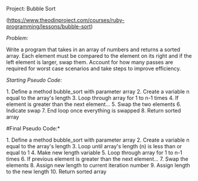 Project: Bubble Sort

(https://www.theodinproject.com/courses/ruby-programming/lessons/bubble-sort)

*Problem:*

Write a program that takes in an array of numbers and returns a sorted array. Each element must be compared to the element on its right and if the left element is larger, swap them. Account for how many passes are required for worst case scenarios and take steps to improve efficiency.

*Starting Pseudo Code:* 

1\. Define a method bubble_sort with parameter array
2\. Create a variable n equal to the array's length
3\. Loop through array for 1 to n-1 times
4\. If element is greater than the next element...
    5\. Swap the two elements
    6\. Indicate swap
7\. End loop once everything is swapped
8\. Return sorted array

#Final Pseudo Code:*

1\. Define a method bubble_sort with parameter array
2\. Create a variable n equal to the array's length
3\. Loop until array's length (n) is less than or equal to 1
    4\. Make new length variable
    5\. Loop through array for 1 to n-1 times
        6\. If previous element is greater than the next element...
            7\. Swap the elements
            8\. Assign new length to current iteration number
    9\. Assign length to the new length
10\.  Return sorted array

